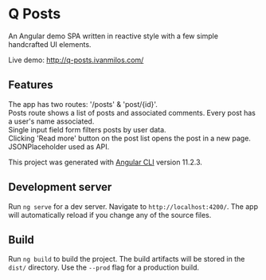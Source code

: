 # Q Posts

An Angular demo SPA written in reactive style with a few simple handcrafted UI elements.

Live demo: http://q-posts.ivanmilos.com/

## Features

The app has two routes: '/posts' & 'post/{id}'.\
Posts route shows a list of posts and associated comments. Every post has a user's name associated.\
Single input field form filters posts by user data.\
Clicking 'Read more' button on the post list opens the post in a new page.\
JSONPlaceholder used as API.

This project was generated with [Angular CLI](https://github.com/angular/angular-cli) version 11.2.3.

## Development server

Run `ng serve` for a dev server. Navigate to `http://localhost:4200/`. The app will automatically reload if you change any of the source files.

## Build

Run `ng build` to build the project. The build artifacts will be stored in the `dist/` directory. Use the `--prod` flag for a production build.

